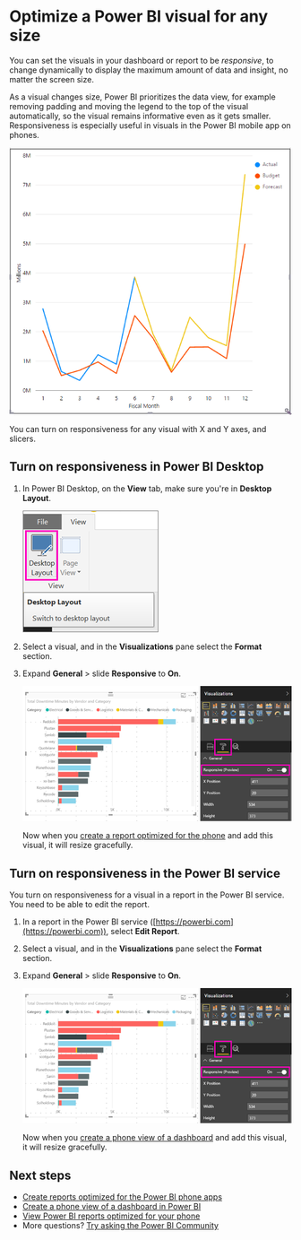 <properties 
   pageTitle="Optimize a Power BI visual for any size"
   description="Learn how to optimize visuals in Power BI Desktop and the Power BI service for the Power BI phone apps."
   services="powerbi" 
   documentationCenter="" 
   authors="maggiesMSFT" 
   manager="erikre" 
   backup=""
   editor=""
   tags=""
   qualityFocus="no"
   qualityDate=""/>
 
<tags
   ms.service="powerbi"
   ms.devlang="NA"
   ms.topic="article"
   ms.tgt_pltfrm="NA"
   ms.workload="powerbi"
   ms.date="10/13/2017"
   ms.author="maggies"/>

# Optimize a Power BI visual for any size

You can set the visuals in your dashboard or report to be *responsive*, to change dynamically to display the maximum amount of data and insight, no matter the screen size.

As a visual changes size, Power BI prioritizes the data view, for example removing padding and moving the legend to the top of the visual automatically, so the visual remains informative even as it gets smaller. Responsiveness is especially useful in visuals in the Power BI mobile app on phones.

![Responsive visual resizing](media/powerbi-desktop-create-responsive-visuals/power-bi-responsive-visual.gif)

You can turn on responsiveness for any visual with X and Y axes, and slicers.

## Turn on responsiveness in Power BI Desktop

1. In Power BI Desktop, on the **View** tab, make sure you're in **Desktop Layout**.

    ![Desktop Layout icon](media/powerbi-desktop-create-responsive-visuals/power-bi-desktop-layout.png)

2. Select a visual, and in the **Visualizations** pane select the **Format** section.
3. Expand **General** > slide **Responsive** to **On**.

    ![Responsive on](media/powerbi-desktop-create-responsive-visuals/power-bi-turn-responsive-on.png)

     Now when you [create a report optimized for the phone](powerbi-desktop-create-phone-report.md) and add this visual, it will resize gracefully.

## Turn on responsiveness in the Power BI service

You turn on responsiveness for a visual in a report in the Power BI service. You need to be able to edit the report.

1. In a report in the Power BI service ([https://powerbi.com](https://powerbi.com)), select **Edit Report**.
2. Select a visual, and in the **Visualizations** pane select the **Format** section.
3. Expand **General** > slide **Responsive** to **On**.

    ![Responsive on](media/powerbi-desktop-create-responsive-visuals/power-bi-turn-responsive-on.png)

     Now when you [create a phone view of a dashboard](powerbi-service-create-dashboard-phone-view.md) and add this visual, it will resize gracefully.

## Next steps
- [Create reports optimized for the Power BI phone apps](powerbi-desktop-create-phone-report.md)
- [Create a phone view of a dashboard in Power BI](powerbi-service-create-dashboard-phone-view.md)
- [View Power BI reports optimized for your phone](powerbi-mobile-view-phone-report.md)
- More questions? [Try asking the Power BI Community](http://community.powerbi.com/)
